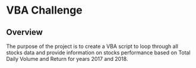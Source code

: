  # VBA Challenge

 ## Overview

The purpose of the project is to create a VBA script to loop through all stocks data and provide information on stocks performance based on Total Daily Volume  and Return for years 2017 and 2018. 
